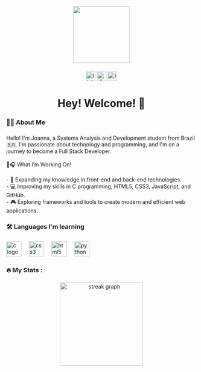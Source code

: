 <div align="center">
  <img height="150" src="https://i.pinimg.com/736x/7a/9e/ad/7a9ead48023b4b2589ceffb7cd7f7f67.jpg"  />
</div>

###

<div align="center">
  <img src="https://img.shields.io/static/v1?message=LinkedIn&logo=linkedin&label=&color=0077B5&logoColor=white&labelColor=&style=for-the-badge" height="25" alt="linkedin logo"  />
  <img src="https://img.shields.io/static/v1?message=Discord&logo=discord&label=&color=7289DA&logoColor=white&labelColor=&style=for-the-badge" height="25" alt="discord logo"  />
  <a href="https://www.instagram.com/j_nnacarle/" target="_blank">
    <img src="https://img.shields.io/static/v1?message=Instagram&logo=instagram&label=&color=E4405F&logoColor=white&labelColor=&style=for-the-badge" height="25" alt="instagram logo"  />
  </a>
</div>

###

<h1 align="center">Hey! Welcome! 👋</h1>

###

<h3 align="left">👩‍💻  About Me</h3>

###

<p align="left">Hello! I'm Joanna, a Systems Analysis and Development student from Brazil 🇧🇷. I'm passionate about technology and programming, and I'm on a journey to become a Full Stack Developer.<br><br>🌱🎧 What I’m Working On!<br><br>- 🎯 Expanding my knowledge in front-end and back-end technologies.<br>- 💻 Improving my skills in C programming, HTML5, CSS3, JavaScript, and GitHub.<br>- 🎮 Exploring frameworks and tools to create modern and efficient web applications.</p>

###

<h3 align="left">🛠 Languages I'm learning</h3>

###

<div align="left">
  <img src="https://cdn.jsdelivr.net/gh/devicons/devicon/icons/c/c-original.svg" height="40" alt="c logo"  />
  <img width="12" />
  <img src="https://cdn.jsdelivr.net/gh/devicons/devicon/icons/css3/css3-original.svg" height="40" alt="css3 logo"  />
  <img width="12" />
  <img src="https://cdn.jsdelivr.net/gh/devicons/devicon/icons/html5/html5-original.svg" height="40" alt="html5 logo"  />
  <img width="12" />
  <img src="https://cdn.jsdelivr.net/gh/devicons/devicon/icons/python/python-original.svg" height="40" alt="python logo"  />
</div>

###

<h3 align="left">🔥   My Stats :</h3>

###

<div align="center">
  <img src="https://streak-stats.demolab.com?user=joannacarle&locale=en&mode=daily&theme=rose_pine&hide_border=false&border_radius=5&order=3" height="220" alt="streak graph"  />
</div>

###
